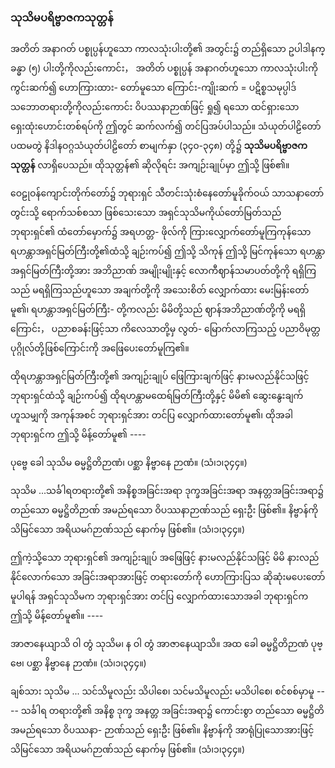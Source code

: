 ### သုသိမပရိဗ္ဗာဇကသုတ္တန်

အတိတ် အနာဂတ် ပစ္စုပ္ပန်ဟူသော ကာလသုံးပါးတို့၏ အတွင်း၌ တည်ရှိသော ဥပါဒါနက္ခန္ဓာ (၅)
ပါးတို့ကိုလည်းကောင်း， အတိတ် ပစ္စုပ္ပန် အနာဂတ်ဟူသော ကာလသုံးပါးကို ကွင်းဆက်၍ ဟောကြားထား-
တော်မူသော ကြောင်း-ကျိုးဆက် = ပဋိစ္စသမုပ္ပါဒ် သဘောတရားတို့ကိုလည်းကောင်း ဝိပဿနာဉာဏ်ဖြင့် ရှု၍
ရသော ထင်ရှားသော ရှေးထုံးဟောင်းတစ်ရပ်ကို ဤတွင် ဆက်လက်၍ တင်ပြအပ်ပါသည်။ သံယုတ်ပါဠိတော်
ပထမတွဲ နိဒါနဝဂ္ဂသံယုတ်ပါဠိတော် စာမျက်နှာ (၃၄၀-၃၄၈) တို့၌ **သုသိမပရိဗ္ဗာဇကသုတ္တန်** လာရှိပေသည်။
ထိုသုတ္တန်၏ ဆိုလိုရင်း အကျဉ်းချုပ်မှာ ဤသို့ ဖြစ်၏။

ဝေဠုဝန်ကျောင်းတိုက်တော်၌ ဘုရားရှင် သီတင်းသုံးစံနေတော်မူခိုက်ဝယ် သာသနာတော်တွင်းသို့
ရောက်သစ်စသာ ဖြစ်သေးသော အရှင်သုသိမကိုယ်တော်မြတ်သည် ဘုရားရှင်၏ ထံတော်မှောက်၌ အရဟတ္တ-
ဖိုလ်ကို ကြားလျှောက်တော်မူကြကုန်သော ရဟန္တာအရှင်မြတ်ကြီးတို့၏ထံသို့ ချဉ်းကပ်၍ ဤသို့ သိကုန် ဤသို့
မြင်ကုန်သော ရဟန္တာအရှင်မြတ်ကြီးတို့အား အဘိညာဏ် အမျိုးမျိုးနှင့် လောကီဈာန်သမာပတ်တို့ကို ရရှိကြသည်
မရရှိကြသည်ဟူသော အချက်တို့ကို အသေးစိတ် လျှောက်ထား မေးမြန်းတော်မူ၏၊ ရဟန္တာအရှင်မြတ်ကြီး-
တို့ကလည်း မိမိတို့သည် ဈာန်အဘိညာဏ်တို့ကို မရရှိကြောင်း， ပညာစခန်းဖြင့်သာ ကိလေသာတို့မှ လွတ်-
မြောက်လာကြသည့် ပညာဝိမုတ္တပုဂ္ဂိုလ်တို့ဖြစ်ကြောင်းကို အဖြေပေးတော်မူကြ၏။

ထိုရဟန္တာအရှင်မြတ်ကြီးတို့၏ အကျဉ်းချုပ် ဖြေကြားချက်ဖြင့် နားမလည်နိုင်သဖြင့် ဘုရားရှင်ထံသို့
ချဉ်းကပ်၍ ထိုရဟန္တာမထေရ်မြတ်ကြီးတို့နှင့် မိမိ၏ ဆွေးနွေးချက်ဟူသမျှကို အကုန်အစင် ဘုရားရှင်အား တင်ပြ
လျှောက်ထားတော်မူ၏၊ ထိုအခါ ဘုရားရှင်က ဤသို့ မိန့်တော်မူ၏ ----

ပုဗ္ဗေ ခေါ သုသိမ ဓမ္မဋ္ဌိတိဉာဏံ၊ ပစ္ဆာ နိဗ္ဗာနေ ဉာဏံ။ (သံ၊၁၊၃၄၄။)

သုသိမ ...သင်္ခါရတရားတို့၏ အနိစ္စအခြင်းအရာ ဒုက္ခအခြင်းအရာ အနတ္တအခြင်းအရာ၌ တည်သော
ဓမ္မဋ္ဌိတိဉာဏ် အမည်ရသော ဝိပဿနာဉာဏ်သည် ရှေးဦး ဖြစ်၏။ နိဗ္ဗာန်ကို သိမြင်သော အရိယမဂ်ဉာဏ်သည်
နောက်မှ ဖြစ်၏။ (သံ၊၁၊၃၄၄။)

ဤကဲ့သို့သော ဘုရားရှင်၏ အကျဉ်းချုပ် အဖြေဖြင့် နားမလည်နိုင်သဖြင့် မိမိ နားလည်နိုင်လောက်သော
အခြင်းအရာအားဖြင့် တရားတော်ကို ဟောကြားပြသ ဆိုဆုံးမပေးတော်မူပါရန် အရှင်သုသိမက ဘုရားရှင်အား
တင်ပြ လျှောက်ထားသောအခါ ဘုရားရှင်က ဤသို့ မိန့်တော်မူ၏။ ----

အာဇာနေယျာသိ ဝါ တွံ သုသိမ၊ န ဝါ တွံ အာဇာနေယျာသိ။ အထ ခေါ ဓမ္မဋ္ဌိတိဉာဏံ ပုဗ္ဗေ၊ ပစ္ဆာ
နိဗ္ဗာနေ ဉာဏံ။ (သံ၊၁၊၃၄၄။)

ချစ်သား သုသိမ ... သင်သိမူလည်း သိပါစေ၊ သင်မသိမူလည်း မသိပါစေ၊ စင်စစ်မှာမူ ---- သင်္ခါရ
တရားတို့၏ အနိစ္စ ဒုက္ခ အနတ္တ အခြင်းအရာ၌ ကောင်းစွာ တည်သော ဓမ္မဋ္ဌိတိ အမည်ရသော ဝိပဿနာ-
ဉာဏ်သည် ရှေးဦး ဖြစ်၏။ နိဗ္ဗာန်ကို အာရုံပြုသောအားဖြင့် သိမြင်သော အရိယမဂ်ဉာဏ်သည် နောက်မှ ဖြစ်၏။
<r>(သံ၊၁၊၃၄၄။)</r>